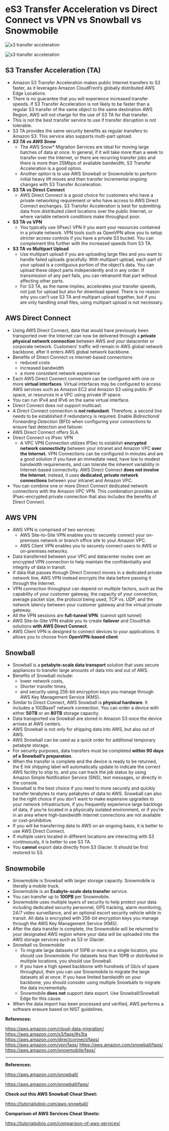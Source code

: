 # eS3 Transfer Acceleration vs Direct Connect vs VPN vs Snowball vs Snowmobile

![s3 transfer acceleration](../img/s31.png)

![s3 transfer acceleration](../img/s32.png)

 

## S3 Transfer Acceleration (TA)

- Amazon S3 Transfer Acceleration makes public Internet transfers to S3 faster, as it leverages Amazon CloudFront’s globally distributed AWS Edge Locations.
- There is no guarantee that you will experience increased transfer speeds. If S3 Transfer Acceleration is not likely to be faster than a regular S3 transfer of the same object to the same destination AWS Region, AWS will not charge for the use of S3 TA for that transfer.
- This is not the best transfer service to use if transfer disruption is not tolerable.
- S3 TA provides the same security benefits as regular transfers to Amazon S3. This service also supports multi-part upload.
- ***S3 TA vs AWS Snow***
  - The AWS Snow* Migration Services are ideal for moving large batches of data at once. In general, if it will take more than a week to transfer over the Internet, or there are recurring transfer jobs and there is more than 25Mbps of available bandwidth, S3 Transfer Acceleration is a good option.
  - Another option is to use AWS Snowball or Snowmobile to perform initial heavy lift moves and then transfer incremental ongoing changes with S3 Transfer Acceleration.
- **S3 TA vs Direct Connect**
  - AWS Direct Connect is a good choice for customers who have a private networking requirement or who have access to AWS Direct Connect exchanges. S3 Transfer Acceleration is best for submitting data from distributed client locations over the public Internet, or where variable network conditions make throughput poor.
- **S3 TA vs VPN**
  - You typically use (IPsec) VPN if you want your resources contained in a private network. VPN tools such as OpenVPN allow you to setup stricter access controls if you have a private S3 bucket. You can complement this further with the increased speeds from S3 TA.
- **S3 TA vs Multipart Upload**
  - Use multipart upload if you are uploading large files and you want to handle failed uploads gracefully. With multipart upload, each part of your upload is a contiguous portion of the object’s data. You can upload these object parts independently and in any order. If transmission of any part fails, you can retransmit that part without affecting other parts. 
  - For S3 TA, as the name implies, accelerates your transfer speeds, not just for upload but also for download speed. There is no reason why you can’t use S3 TA and multipart upload together, but if you are only handling small files, using multipart upload is not necessary.

## AWS Direct Connect

- Using AWS Direct Connect, data that would have previously been transported over the Internet can now be delivered through a **private physical network connection** between AWS and your datacenter or corporate network. Customers’ traffic will remain in AWS global network backbone, after it enters AWS global network backbone.
- Benefits of Direct Connect vs internet-based connections
  - reduced costs
  - increased bandwidth
  - a more consistent network experience
- Each AWS Direct Connect connection can be configured with one or more **virtual interfaces**. Virtual interfaces may be configured to access AWS services such as Amazon EC2 and Amazon S3 using public IP space, or resources in a VPC using private IP space.
- You can run IPv4 and IPv6 on the same virtual interface.
- Direct Connect does not support multicast.
- A Direct Connect connection is **not redundant**. Therefore, a second line needs to be established if redundancy is required. Enable *Bidirectional Forwarding Detection* (BFD) when configuring your connections to ensure fast detection and failover.
- AWS Direct Connect offers SLA.
- Direct Connect vs IPsec VPN
  - A VPC VPN Connection utilizes IPSec to establish **encrypted network connectivity** between your intranet and Amazon VPC **over the Internet.** VPN Connections can be configured in minutes and are a good solution if you have an immediate need, have low to modest bandwidth requirements, and can tolerate the inherent variability in Internet-based connectivity. AWS Direct Connect **does not involve the Internet**; instead, it uses **dedicated, private network connections** between your intranet and Amazon VPC.
- You can combine one or more Direct Connect dedicated network connections with the Amazon VPC VPN. This combination provides an IPsec-encrypted private connection that also includes the benefits of Direct Connect.

 

## AWS VPN

- AWS VPN is comprised of two services:
  - AWS Site-to-Site VPN enables you to securely connect your on-premises network or branch office site to your Amazon VPC.
  - AWS Client VPN enables you to securely connect users to AWS or on-premises networks.
- Data transferred between your VPC and datacenter routes over an encrypted VPN connection to help maintain the confidentiality and integrity of data in transit.
- If data that passes through Direct Connect moves in a dedicated private network line, AWS VPN instead encrypts the data before passing it through the Internet.
- VPN connection throughput can depend on multiple factors, such as the capability of your customer gateway, the capacity of your connection, average packet size, the protocol being used, TCP vs. UDP, and the network latency between your customer gateway and the virtual private gateway.
- All the VPN sessions are **full-tunnel VPN**. (cannot split tunnel)
- AWS Site-to-Site VPN enable you to create **failover** and CloudHub solutions **with AWS Direct Connect**.
- AWS Client VPN is designed to connect devices to your applications. It allows you to choose from **OpenVPN-based client**.

 

## Snowball

- Snowball is a **petabyte-scale data transport** solution that uses secure appliances to transfer large amounts of data into and out of AWS.
- Benefits of Snowball include:
  - lower network costs,
  - Shorter transfer times,
  - and security using 256-bit encryption keys you manage through AWS Key Management Service (KMS)..
- Similar to Direct Connect, AWS Snowball is **physical hardware**. It includes a 10GBaseT network connection. You can order a device with either **50TB** or an **80TB** storage capacity.
- Data transported via Snowball are stored in Amazon S3 once the device arrives at AWS centers.
- AWS Snowball is not only for shipping data into AWS, but also out of AWS.
- AWS Snowball can be used as a quick order for additional temporary petabyte storage.
- For security purposes, data transfers must be completed **within 90 days of a Snowball’s preparation**.
- When the transfer is complete and the device is ready to be returned, the E Ink shipping label will automatically update to indicate the correct AWS facility to ship to, and you can track the job status by using Amazon Simple Notification Service (SNS), text messages, or directly in the console.
- Snowball is the best choice if you need to more securely and quickly transfer terabytes to many petabytes of data to AWS. Snowball can also be the right choice if you don’t want to make expensive upgrades to your network infrastructure, if you frequently experience large backlogs of data, if you’re located in a physically isolated environment, or if you’re in an area where high-bandwidth Internet connections are not available or cost-prohibitive.
- If you will be transferring data to AWS on an ongoing basis, it is better to use AWS Direct Connect.
- If multiple users located in different locations are interacting with S3 continuously, it is better to use S3 TA.
- You **cannot** export data directly from S3 Glacier. It should be first restored to S3.

 

## Snowmobile

- Snowmobile is Snowball with larger storage capacity. Snowmobile is literally a mobile truck.
- Snowmobile is an **Exabyte-scale data transfer** service.
- You can transfer up to **100PB** per Snowmobile.
- Snowmobile uses multiple layers of security to help protect your data including dedicated security personnel, GPS tracking, alarm monitoring, 24/7 video surveillance, and an optional escort security vehicle while in transit. All data is encrypted with 256-bit encryption keys you manage through the AWS Key Management Service (KMS).
- After the data transfer is complete, the Snowmobile will be returned to your designated AWS region where your data will be uploaded into the AWS storage services such as S3 or Glacier.
- Snowball vs Snowmobile
  - To migrate large datasets of 10PB or more in a single location, you should use Snowmobile. For datasets less than 10PB or distributed in multiple locations, you should use Snowball.
  - If you have a high speed backbone with hundreds of Gb/s of spare throughput, then you can use Snowmobile to migrate the large datasets all at once. If you have limited bandwidth on your backbone, you should consider using multiple Snowballs to migrate the data incrementally.
  - Snowmobile **does not** support data export. Use Snowball/Snowball Edge for this cause.
- When the data import has been processed and verified, AWS performs a software erasure based on NIST guidelines.

 

**References:**

https://aws.amazon.com/cloud-data-migration/
https://aws.amazon.com/s3/faqs/#s3ta
https://aws.amazon.com/directconnect/faqs/
https://aws.amazon.com/vpn/faqs/
https://aws.amazon.com/snowball/faqs/
https://aws.amazon.com/snowmobile/faqs/

***





**References:**

https://aws.amazon.com/snowball/

https://aws.amazon.com/snowball/faqs/

 

**Check out this AWS Snowball Cheat Sheet:**

https://tutorialsdojo.com/aws-snowball/

 

 

**Comparison of AWS Services Cheat Sheets:**

https://tutorialsdojo.com/comparison-of-aws-services/